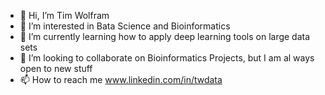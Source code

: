 - 👋 Hi, I’m Tim Wolfram
- 👀 I’m interested in Bata Science and Bioinformatics
- 🌱 I’m currently learning how to apply deep learning tools on large data sets
- 💞️ I’m looking to collaborate on Bioinformatics Projects, but I am al ways open to new stuff
- 📫 How to reach me www.linkedin.com/in/twdata

<!---
timwolfram1994/timwolfram1994 is a ✨ special ✨ repository because its `README.md` (this file) appears on your GitHub profile.
You can click the Preview link to take a look at your changes.
--->
